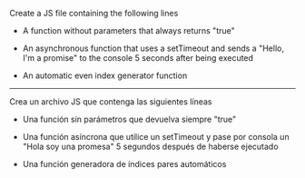 Create a JS file containing the following lines

- A function without parameters that always returns "true"

- An asynchronous function that uses a setTimeout and sends a "Hello, I'm a promise" to the console 5 seconds after being executed

- An automatic even index generator function

----------------------------------------------------------------------------------------------------------------------------------------------

Crea un archivo JS que contenga las siguientes líneas

- Una función sin parámetros que devuelva siempre "true"

- Una función asíncrona que utilice un setTimeout y pase por consola un "Hola soy una promesa" 5 segundos después de haberse ejecutado

- Una función generadora de índices pares automáticos


